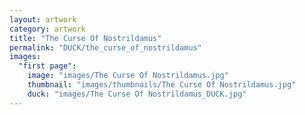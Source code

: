 ```yaml
---
layout: artwork
category: artwork
title: "The Curse Of Nostrildamus"
permalink: "DUCK/the_curse_of_nostrildamus"
images:
  "first page":
    image: "images/The Curse Of Nostrildamus.jpg"
    thumbnail: "images/thumbnails/The Curse Of Nostrildamus.jpg"
    duck: "images/The Curse Of Nostrildamus_DUCK.jpg"
---
```

